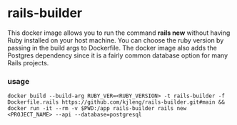 # rails-builder
This docker image allows you to run the command **rails new** without having Ruby installed on your host machine. You can choose the ruby version by passing in the build args to Dockerfile. 
The docker image also adds the Postgres dependency since it is a fairly common database option for many Rails projects.

### usage
```console
docker build --build-arg RUBY_VER=<RUBY_VERSION> -t rails-builder -f Dockerfile.rails https://github.com/kjleng/rails-builder.git#main && docker run -it --rm -v $PWD:/app rails-builder rails new <PROJECT_NAME> --api --database=postgresql
```